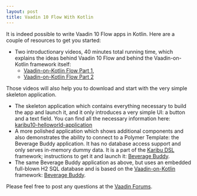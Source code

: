 ```yaml
---
layout: post
title: Vaadin 10 Flow With Kotlin
---
```


It is indeed possible to write Vaadin 10 Flow apps in Kotlin. Here are a couple of resources to get you started:

* Two introductionary videos, 40 minutes total running time, which explains the ideas behind Vaadin 10 Flow and behind the Vaadin-on-Kotlin framework itself:
  * [Vaadin-on-Kotlin Flow Part 1](https://www.youtube.com/watch?v=1GVdKwrI16A),
  * [Vaadin-on-Kotlin Flow Part 2](https://www.youtube.com/watch?v=qDd-8F0TgAY)

Those videos will also help you to download and start with the very simple skeleton application.

* The skeleton application which contains everything necessary to build the app and launch it, and it only introduces a very simple UI: a button and a text field. You can find all the necessary information here: [karibu10-helloworld-application](https://github.com/mvysny/karibu10-helloworld-application)
* A more polished application which shows additional components and also demonstrates the ability to connect to a Polymer Template: the Beverage Buddy application. It has no database access support and only serves in-memory dummy data. It is a part of the [Karibu DSL](https://github.com/mvysny/karibu-dsl) framework; instructions to get it and launch it: [Beverage Buddy](https://github.com/mvysny/karibu-dsl#quickstart-vaadin-10-flow).
* The same Beverage Buddy application as above, but uses an embedded full-blown H2 SQL database and is based on the [Vaadin-on-Kotlin](http://vaadinonkotlin.com) framework: [Beverage Buddy](https://github.com/mvysny/vaadin-on-kotlin#vaadin-10-flow-example-project).

Please feel free to post any questions at the [Vaadin Forums](https://vaadin.com/forum).
